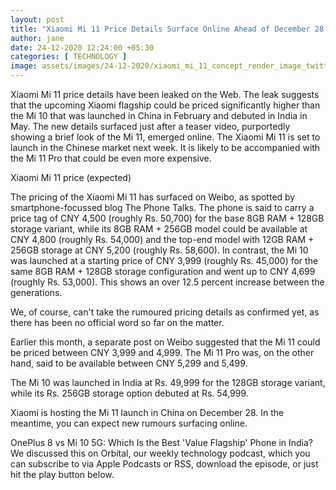 ```yaml
---
layout: post
title: "Xiaomi Mi 11 Price Details Surface Online Ahead of December 28 Launch"
author: jane 
date: 24-12-2020 12:24:00 +05:30 
categories: [ TECHNOLOGY ] 
image: assets/images/24-12-2020/xiaomi_mi_11_concept_render_image_twitter_ben_geskin_1607083589908.jpg
---
```

Xiaomi Mi 11 price details have been leaked on the Web. The leak suggests that the upcoming Xiaomi flagship could be priced significantly higher than the Mi 10 that was launched in China in February and debuted in India in May. The new details surfaced just after a teaser video, purportedly showing a brief look of the Mi 11, emerged online. The Xiaomi Mi 11 is set to launch in the Chinese market next week. It is likely to be accompanied with the Mi 11 Pro that could be even more expensive.

Xiaomi Mi 11 price (expected)

The pricing of the Xiaomi Mi 11 has surfaced on Weibo, as spotted by smartphone-focussed blog The Phone Talks. The phone is said to carry a price tag of CNY 4,500 (roughly Rs. 50,700) for the base 8GB RAM + 128GB storage variant, while its 8GB RAM + 256GB model could be available at CNY 4,800 (roughly Rs. 54,000) and the top-end model with 12GB RAM + 256GB storage at CNY 5,200 (roughly Rs. 58,600). In contrast, the Mi 10 was launched at a starting price of CNY 3,999 (roughly Rs. 45,000) for the same 8GB RAM + 128GB storage configuration and went up to CNY 4,699 (roughly Rs. 53,000). This shows an over 12.5 percent increase between the generations.

We, of course, can't take the rumoured pricing details as confirmed yet, as there has been no official word so far on the matter.

Earlier this month, a separate post on Weibo suggested that the Mi 11 could be priced between CNY 3,999 and 4,999. The Mi 11 Pro was, on the other hand, said to be available between CNY 5,299 and 5,499.

The Mi 10 was launched in India at Rs. 49,999 for the 128GB storage variant, while its Rs. 256GB storage option debuted at Rs. 54,999.

Xiaomi is hosting the Mi 11 launch in China on December 28. In the meantime, you can expect new rumours surfacing online.

OnePlus 8 vs Mi 10 5G: Which Is the Best 'Value Flagship' Phone in India? We discussed this on Orbital, our weekly technology podcast, which you can subscribe to via Apple Podcasts or RSS, download the episode, or just hit the play button below.